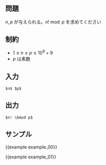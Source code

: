問題
---------

$n, p$ が与えられる。$n! \bmod p$ を求めてください

制約
---------

- $1 \leq n \leq p \leq 10^9 + 9$
- $p$ は素数


入力
---------

```
$n$ $p$
```

出力
---------

```
$n! \bmod p$
```

サンプル
---------

{{example example_00}}

{{example example_01}}